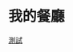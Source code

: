 # 我的餐廳
[測試](https://github.com/JesusDick/wp108b/blob/master/homework/PersonalForms/personalforms.html)
